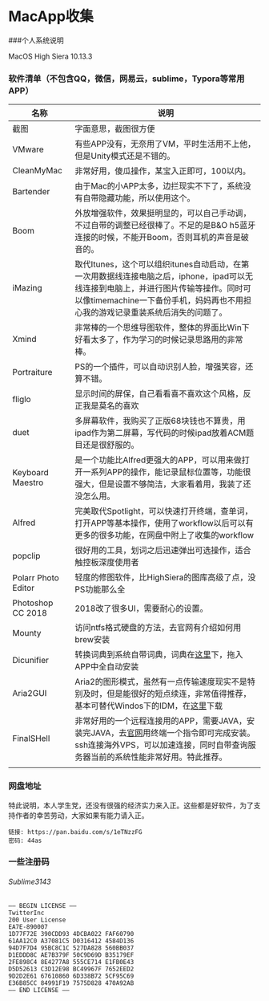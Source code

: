 # MacApp收集

###个人系统说明

MacOS High Siera 10.13.3

### 软件清单（不包含QQ，微信，网易云，sublime，Typora等常用APP）

| 名称                | 说明                                                         |
| ------------------- | ------------------------------------------------------------ |
| 截图                | 字面意思，截图很方便 |
| VMware              | 有些APP没有，无奈用了VM，平时生活用不上他，但是Unity模式还是不错的。 |
| CleanMyMac          | 非常好用，傻瓜操作，某宝入正即可，100以内。 |
| Bartender           | 由于Mac的小APP太多，边拦现实不下了，系统没有自带隐藏功能，所以使用这个。 |
| Boom                | 外放增强软件，效果挺明显的，可以自己手动调，不过自带的调整已经很棒了。不足的是B&O h5蓝牙连接的时候，不能开Boom，否则耳机的声音是破音的。 |
| iMazing             | 取代Itunes，这个可以组织itunes自动启动，在第一次用数据线连接电脑之后，iphone，ipad可以无线连接到电脑上，并进行图片传输等操作。同时可以像timemachine一下备份手机，妈妈再也不用担心我的游戏记录重装系统后消失的问题了。 |
| Xmind               | 非常棒的一个思维导图软件，整体的界面比Win下好看太多了，作为学习的时候记录思路用的非常棒。 |
| Portraiture         | PS的一个插件，可以自动识别人脸，增强笑容，还算不错。 |
| fliglo              | 显示时间的屏保，自己看看喜不喜欢这个风格，反正我是莫名的喜欢 |
| duet                | 多屏幕软件，我购买了正版68块钱也不算贵，用ipad作为第二屏幕，写代码的时候ipad放着ACM题目还是很舒服的。 |
| Keyboard Maestro    | 是一个功能比Alfred更强大的APP，可以用来做打开一系列APP的操作，能记录鼠标位置等，功能很强大，但是设置不够简洁，大家看着用，我装了还没怎么用。 |
| Alfred              | 完美取代Spotlight，可以快速打开终端，查单词，打开APP等基本操作，使用了workflow以后可以有更多的很多功能，在网盘中附上了收集的workflow |
| popclip             | 很好用的工具，划词之后迅速弹出可选操作，适合触控板深度使用者 |
| Polarr Photo Editor | 轻度的修图软件，比HighSiera的图库高级了点，没PS功能那么全    |
| Photoshop CC 2018   | 2018改了很多UI，需要耐心的设置。                             |
| Mounty              | 访问ntfs格式硬盘的方法，去官网有介绍如何用brew安装           |
| Dicunifier          | 转换词典到系统自带词典，词典在[这里](http://download.huzheng.org/zh_CN/)下，拖入APP中全自动安装 |
| Aria2GUI				| Aria2的图形模式，虽然有一点传输速度现实不是特别及时，但是能很好的短点续连，非常值得推荐，基本可替代Windos下的IDM，在[这里](https://github.com/yangshun1029/aria2gui)下载 |
| FinalSHell			|非常好用的一个远程连接用的APP，需要JAVA，安装完JAVA，去[官网](http://www.hostbuf.com/t/988.html)用终端一个指令即可完成安装。ssh连接海外VPS，可以加速连接，同时自带查询服务器当前的系统性能非常好用。特此推荐。|
| 	||

### 网盘地址

特此说明，本人学生党，还没有很强的经济实力来入正。这些都是好软件，为了支持作者的幸苦劳动，大家如果有能力请入正。
```
链接: https://pan.baidu.com/s/1eTNzzFG
密码: 44as
```
### 一些注册码

###### Sublime3143

```
—– BEGIN LICENSE —–
TwitterInc
200 User License
EA7E-890007
1D77F72E 390CDD93 4DCBA022 FAF60790
61AA12C0 A37081C5 D0316412 4584D136
94D7F7D4 95BC8C1C 527DA828 560BB037
D1EDDD8C AE7B379F 50C9D69D B35179EF
2FE898C4 8E4277A8 555CE714 E1FB0E43
D5D52613 C3D12E98 BC49967F 7652EED2
9D2D2E61 67610860 6D338B72 5CF95C69
E36B85CC 84991F19 7575D828 470A92AB
—— END LICENSE ——
```



